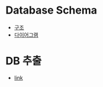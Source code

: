 # Database Schema
- [구조](https://github.com/BJ-Lim/Capstone_Design/blob/master/database/database.md)
- [다이어그램](https://github.com/BJ-Lim/Capstone_Design/blob/master/database/db구조.PNG)
# DB 추출
- [link](https://github.com/BJ-Lim/Capstone_Design/blob/master/database/get_schema.md)
